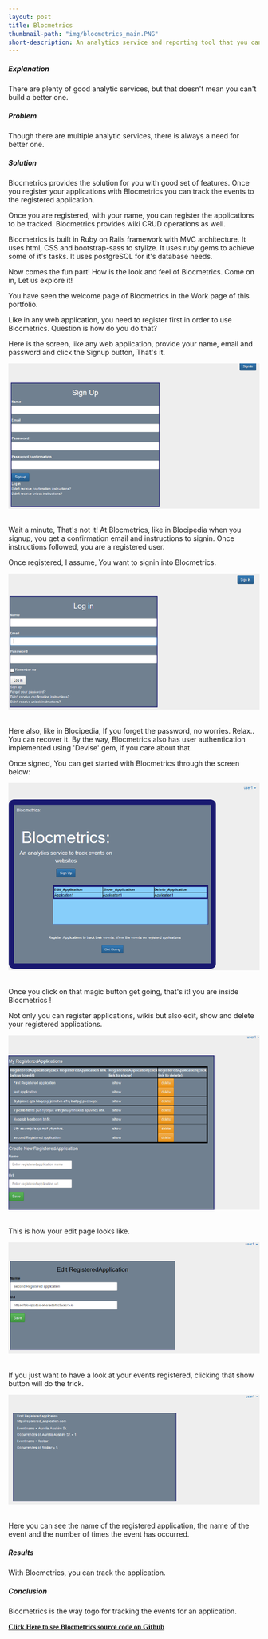 ```yaml
---
layout: post
title: Blocmetrics
thumbnail-path: "img/blocmetrics_main.PNG"
short-description: An analytics service and reporting tool that you can use with web apps to track user activity.
---
```


##### Explanation
There are plenty of good analytic services, but that doesn't mean you can't build a better one. 

##### Problem
Though there are multiple analytic services, there is always a need for better one.

##### Solution
Blocmetrics provides the solution for you with good set of features. Once you register your applications with Blocmetrics you can track the events to the registered application.

Once you are registered, with your name, you can register the applications to be tracked. Blocmetrics provides wiki CRUD operations as well. 

Blocmetrics is built in Ruby on Rails framework with MVC architecture. It uses html, CSS and bootstrap-sass to stylize. It uses ruby gems to achieve some of it's tasks. It uses postgreSQL for it's database needs.

Now comes the fun part! How is the look and feel of Blocmetrics. Come on in, Let us explore it!

You have seen the welcome page of Blocmetrics in the Work page of this portfolio.


Like in any web application, you need to register first in order to use Blocmetrics. Question is how do you do that?

Here is the screen, like any web application, provide your name, email and password and click the Signup button, That's it.

<div class="boxed" style="width:100%;text-align: center;">
  <a href="{{ project.url | prepend: site.baseurl }}">
    <img src="/img/blocmetrics_signup.PNG"/>
  </a>
</div>
<br />

Wait a minute, That's not it!
At Blocmetrics, like in Blocipedia when you signup, you get a confirmation email and instructions to signin.
Once instructions followed, you are a registered user.

Once registered, I assume, You want to signin into Blocmetrics.

<div class="boxed" style="width: 100%;text-align: center;">
  <a href="{{ project.url | prepend: site.baseurl }}">
    <img src="/img/blocmetrics_login.PNG"/>
  </a>
</div>
<br />

Here also, like in Blocipedia, If you forget the password, no worries. Relax.. You can recover it.
By the way, Blocmetrics also has user authentication implemented using 'Devise' gem, if you care about that. 

Once signed, You can get started with Blocmetrics through the screen below:

<div class="boxed" style="width: 100%;text-align: left;">
  <a href="{{ project.url | prepend: site.baseurl }}">
    <img src="/img/blocmetrics_getgoing.PNG"/>
  </a>
</div>
<br />


Once you click on that magic button get going, that's it! you are inside  Blocmetrics ! 

Not only you can register applications, wikis but also edit, show and delete your registered applications.

<div class="boxed" style="width: 100%; text-align: left;">
  <a href="{{ project.url | prepend: site.baseurl }}">
    <img src="/img/blocmetrics_index.PNG"/>
  </a>
</div>
<br />

This is how your edit page looks like.

<div class="boxed" style="width: 100%;text-align: left;">
  <a href="{{ project.url | prepend: site.baseurl }}">
    <img src="/img/blocmetrics_edit_regapplication.PNG"/>
  </a>
</div>
<br />


If you just want to have a look at your events registered, clicking that show button will do the trick.

<div class="boxed" style="width: 100%;text-align:left ;">
  <a href="{{ project.url | prepend: site.baseurl }}">
    <img src="/img/blocmetrics_showpage.PNG"/>
  </a>
</div>
<br />

Here you can see the name of the registered application, the name of the event and the number of times the event has occurred.


##### Results
With Blocmetrics, you can track the application.

##### Conclusion
Blocmetrics is the way togo for tracking the events for an application.

<a href="https://github.com/sharadalt/blocmetrics" style="font-family:Times New Roman;"><strong>Click Here to see Blocmetrics source code on Github</strong></a>